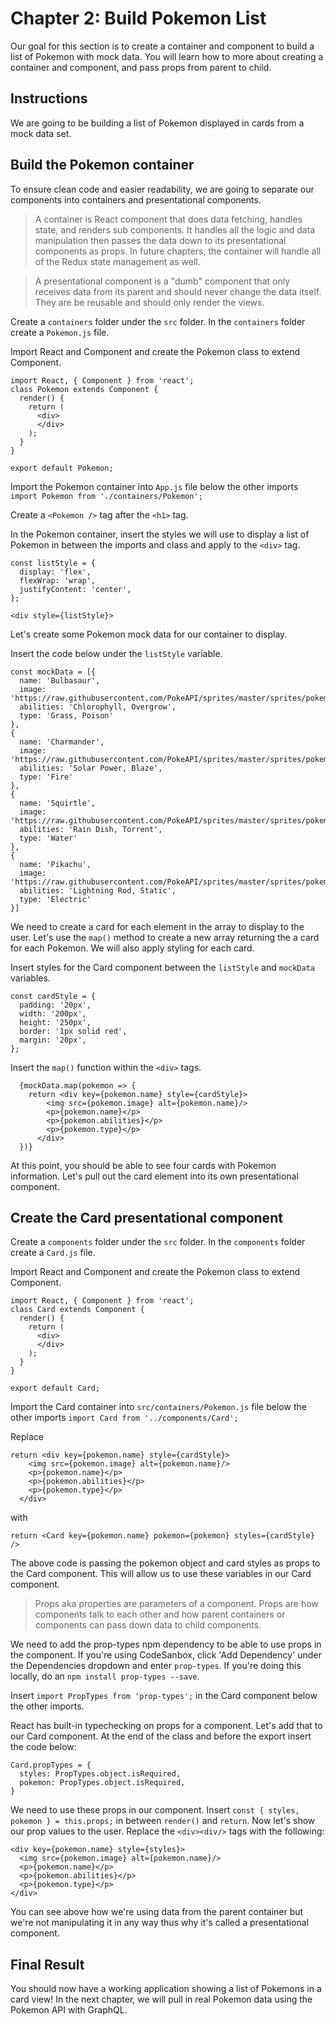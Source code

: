 # Chapter 2: Build Pokemon List 

Our goal for this section is to create a container and component to build a list of Pokemon with mock data. You will learn how to more about creating a container and component, and pass props from parent to child. 

## Instructions

We are going to be building a list of Pokemon displayed in cards from a mock data set. 

## Build the Pokemon container

To ensure clean code and easier readability, we are going to separate our components into containers and presentational components.

> A container is React component that does data fetching, handles state, and renders sub components. It handles all the logic and data manipulation then passes the data down to its presentational components as props. In future chapters, the container will handle all of the Redux state management as well.

> A presentational component is a "dumb" component that only receives data from its parent and should never change the data itself. They are be reusable and should only render the views. 

Create a `containers` folder under the `src` folder. In the `containers` folder create a `Pokemon.js` file. 

Import React and Component and create the Pokemon class to extend Component. 

```
import React, { Component } from 'react';
class Pokemon extends Component {
  render() {
    return (
      <div>
      </div>
    );
  }
}

export default Pokemon;
```

Import the Pokemon container into `App.js` file below the other imports `import Pokemon from './containers/Pokemon';`

Create a `<Pokemon />` tag after the `<h1>` tag.

In the Pokemon container, insert the styles we will use to display a list of Pokemon in between the imports and class and apply to the `<div>` tag. 

```
const listStyle = {
  display: 'flex',
  flexWrap: 'wrap',
  justifyContent: 'center',
};
```

```
<div style={listStyle}>
```

Let's create some Pokemon mock data for our container to display. 

Insert the code below under the `listStyle` variable. 

```
const mockData = [{
  name: 'Bulbasaur',
  image: 'https://raw.githubusercontent.com/PokeAPI/sprites/master/sprites/pokemon/1.png',
  abilities: 'Chlorophyll, Overgrow',
  type: 'Grass, Poison'
},
{
  name: 'Charmander',
  image: 'https://raw.githubusercontent.com/PokeAPI/sprites/master/sprites/pokemon/4.png',
  abilities: 'Solar Power, Blaze',
  type: 'Fire'
},
{
  name: 'Squirtle',
  image: 'https://raw.githubusercontent.com/PokeAPI/sprites/master/sprites/pokemon/7.png',
  abilities: 'Rain Dish, Torrent',
  type: 'Water'
},
{
  name: 'Pikachu',
  image: 'https://raw.githubusercontent.com/PokeAPI/sprites/master/sprites/pokemon/25.png',
  abilities: 'Lightning Rod, Static',
  type: 'Electric'
}]
```

We need to create a card for each element in the array to display to the user. Let's use the `map()` method to create a new array returning the a card for each Pokemon. We will also apply styling for each card. 

Insert styles for the Card component between the `listStyle` and `mockData` variables.

```
const cardStyle = {
  padding: '20px',
  width: '200px',
  height: '250px',
  border: '1px solid red',
  margin: '20px',
};
```

Insert the `map()` function within the `<div>` tags. 

```
  {mockData.map(pokemon => {
    return <div key={pokemon.name} style={cardStyle}>
        <img src={pokemon.image} alt={pokemon.name}/>
        <p>{pokemon.name}</p>
        <p>{pokemon.abilities}</p>
        <p>{pokemon.type}</p>
      </div>
  })}
```

At this point, you should be able to see four cards with Pokemon information. Let's pull out the card element into its own presentational component. 

## Create the Card presentational component

Create a `components` folder under the `src` folder. In the `components` folder create a `Card.js` file. 

Import React and Component and create the Pokemon class to extend Component. 

```
import React, { Component } from 'react';
class Card extends Component {
  render() {
    return (
      <div>
      </div>
    );
  }
}

export default Card;
```

Import the Card container into `src/containers/Pokemon.js` file below the other imports `import Card from '../components/Card';`

Replace

```
return <div key={pokemon.name} style={cardStyle}>
    <img src={pokemon.image} alt={pokemon.name}/>
    <p>{pokemon.name}</p>
    <p>{pokemon.abilities}</p>
    <p>{pokemon.type}</p>
  </div>
```

with 

```
return <Card key={pokemon.name} pokemon={pokemon} styles={cardStyle} />
```

The above code is passing the pokemon object and card styles as props to the Card component. This will allow us to use these variables in our Card component. 

> Props aka properties are parameters of a component. Props are how components talk to each other and how parent containers or components can pass down data to child components. 

We need to add the prop-types npm dependency to be able to use props in the component. If you're using CodeSanbox, click 'Add Dependency' under the Dependencies dropdown and enter `prop-types`. If you're doing this locally, do an `npm install prop-types --save`. 

Insert `import PropTypes from 'prop-types';` in the Card component below the other imports.

React has built-in typechecking on props for a component. Let's add that to our Card component. At the end of the class and before the export insert the code below: 

```
Card.propTypes = {
  styles: PropTypes.object.isRequired,
  pokemon: PropTypes.object.isRequired,
}
```

We need to use these props in our component. Insert `const { styles, pokemon } = this.props;` in between `render()` and `return`. Now let's show our prop values to the user. Replace the `<div><div/>` tags with the following: 

```
<div key={pokemon.name} style={styles}>
  <img src={pokemon.image} alt={pokemon.name}/>
  <p>{pokemon.name}</p>
  <p>{pokemon.abilities}</p>
  <p>{pokemon.type}</p>
</div>
```

You can see above how we're using data from the parent container but we're not manipulating it in any way thus why it's called a presentational component. 

## Final Result

You should now have a working application showing a list of Pokemons in a card view! In the next chapter, we will pull in real Pokemon data using the Pokemon API with GraphQL. 

